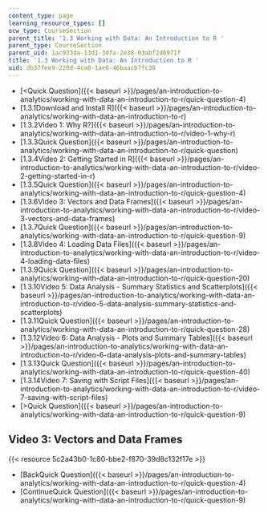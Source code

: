 ```yaml
---
content_type: page
learning_resource_types: []
ocw_type: CourseSection
parent_title: '1.3 Working with Data: An Introduction to R '
parent_type: CourseSection
parent_uid: 1ac933da-13d1-3dfa-2e38-03abf2d6971f
title: '1.3 Working with Data: An Introduction to R '
uid: db37fee9-220d-4ca0-1ae0-46baacb7fc38
---
```


*   [\<Quick Question]({{< baseurl >}}/pages/an-introduction-to-analytics/working-with-data-an-introduction-to-r/quick-question-4)
*   [1.3.1Download and Install R]({{< baseurl >}}/pages/an-introduction-to-analytics/working-with-data-an-introduction-to-r)
*   [1.3.2Video 1: Why R?]({{< baseurl >}}/pages/an-introduction-to-analytics/working-with-data-an-introduction-to-r/video-1-why-r)
*   [1.3.3Quick Question]({{< baseurl >}}/pages/an-introduction-to-analytics/working-with-data-an-introduction-to-r/quick-question)
*   [1.3.4Video 2: Getting Started in R]({{< baseurl >}}/pages/an-introduction-to-analytics/working-with-data-an-introduction-to-r/video-2-getting-started-in-r)
*   [1.3.5Quick Question]({{< baseurl >}}/pages/an-introduction-to-analytics/working-with-data-an-introduction-to-r/quick-question-4)
*   [1.3.6Video 3: Vectors and Data Frames]({{< baseurl >}}/pages/an-introduction-to-analytics/working-with-data-an-introduction-to-r/video-3-vectors-and-data-frames)
*   [1.3.7Quick Question]({{< baseurl >}}/pages/an-introduction-to-analytics/working-with-data-an-introduction-to-r/quick-question-9)
*   [1.3.8Video 4: Loading Data Files]({{< baseurl >}}/pages/an-introduction-to-analytics/working-with-data-an-introduction-to-r/video-4-loading-data-files)
*   [1.3.9Quick Question]({{< baseurl >}}/pages/an-introduction-to-analytics/working-with-data-an-introduction-to-r/quick-question-20)
*   [1.3.10Video 5: Data Analysis - Summary Statistics and Scatterplots]({{< baseurl >}}/pages/an-introduction-to-analytics/working-with-data-an-introduction-to-r/video-5-data-analysis-summary-statistics-and-scatterplots)
*   [1.3.11Quick Question]({{< baseurl >}}/pages/an-introduction-to-analytics/working-with-data-an-introduction-to-r/quick-question-28)
*   [1.3.12Video 6: Data Analysis - Plots and Summary Tables]({{< baseurl >}}/pages/an-introduction-to-analytics/working-with-data-an-introduction-to-r/video-6-data-analysis-plots-and-summary-tables)
*   [1.3.13Quick Question]({{< baseurl >}}/pages/an-introduction-to-analytics/working-with-data-an-introduction-to-r/quick-question-40)
*   [1.3.14Video 7: Saving with Script Files]({{< baseurl >}}/pages/an-introduction-to-analytics/working-with-data-an-introduction-to-r/video-7-saving-with-script-files)
*   [\>Quick Question]({{< baseurl >}}/pages/an-introduction-to-analytics/working-with-data-an-introduction-to-r/quick-question-9)

Video 3: Vectors and Data Frames
--------------------------------

{{< resource 5c2a43b0-1c80-bbe2-f870-39d8c132f17e >}}

*   [BackQuick Question]({{< baseurl >}}/pages/an-introduction-to-analytics/working-with-data-an-introduction-to-r/quick-question-4)
*   [ContinueQuick Question]({{< baseurl >}}/pages/an-introduction-to-analytics/working-with-data-an-introduction-to-r/quick-question-9)